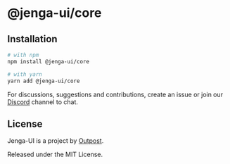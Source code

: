 # @jenga-ui/core

## Installation

```sh
# with npm
npm install @jenga-ui/core

# with yarn
yarn add @jenga-ui/core
```

For discussions, suggestions and contributions, create an issue or join our [Discord](https://discord.gg/sHnHPnAPZj) channel to chat.

## License

Jenga-UI is a project by [Outpost](https://outpost.run).

Released under the MIT License.
